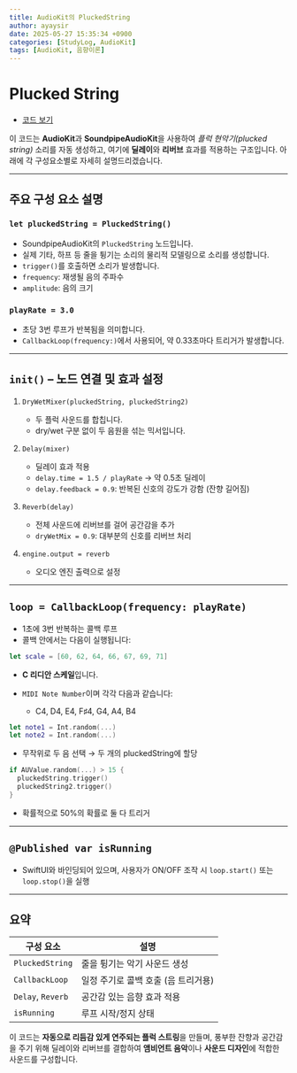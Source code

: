 ```yaml
---
title: AudioKit의 PluckedString
author: ayaysir
date: 2025-05-27 15:35:34 +0900
categories: [StudyLog, AudioKit]
tags: [AudioKit, 음향이론]
---
```


# Plucked String

- [코드 보기](https://github.com/ayaysir/Swift-Playgrounds/blob/main/AudioKit%20Cookbook%20Copy/AudioKit%20Cookbook%20Copy/Recipe/PhysicalModels/PluckedString.swift)

이 코드는 **AudioKit**과 **SoundpipeAudioKit**을 사용하여 *플럭 현악기(plucked string)* 소리를 자동 생성하고, 여기에 **딜레이**와 **리버브** 효과를 적용하는 구조입니다. 아래에 각 구성요소별로 자세히 설명드리겠습니다.

---

## 주요 구성 요소 설명

### `let pluckedString = PluckedString()`

* SoundpipeAudioKit의 `PluckedString` 노드입니다.
* 실제 기타, 하프 등 줄을 튕기는 소리의 물리적 모델링으로 소리를 생성합니다.
* `trigger()`를 호출하면 소리가 발생합니다.
* `frequency`: 재생될 음의 주파수
* `amplitude`: 음의 크기

### `playRate = 3.0`

* 초당 3번 루프가 반복됨을 의미합니다.
* `CallbackLoop(frequency:)`에서 사용되어, 약 0.33초마다 트리거가 발생합니다.

---

## `init()` – 노드 연결 및 효과 설정

1. `DryWetMixer(pluckedString, pluckedString2)`

   * 두 플럭 사운드를 합칩니다.
   * dry/wet 구분 없이 두 음원을 섞는 믹서입니다.

2. `Delay(mixer)`

   * 딜레이 효과 적용
   * `delay.time = 1.5 / playRate` → 약 0.5초 딜레이
   * `delay.feedback = 0.9`: 반복된 신호의 강도가 강함 (잔향 길어짐)

3. `Reverb(delay)`

   * 전체 사운드에 리버브를 걸어 공간감을 추가
   * `dryWetMix = 0.9`: 대부분의 신호를 리버브 처리

4. `engine.output = reverb`

   * 오디오 엔진 출력으로 설정

---

## `loop = CallbackLoop(frequency: playRate)`

* 1초에 3번 반복하는 콜백 루프
* 콜백 안에서는 다음이 실행됩니다:

```swift
let scale = [60, 62, 64, 66, 67, 69, 71]
```

* **C 리디안 스케일**입니다.
* `MIDI Note Number`이며 각각 다음과 같습니다:

  * C4, D4, E4, F♯4, G4, A4, B4

```swift
let note1 = Int.random(...)
let note2 = Int.random(...)
```

* 무작위로 두 음 선택 → 두 개의 pluckedString에 할당

```swift
if AUValue.random(...) > 15 {
  pluckedString.trigger()
  pluckedString2.trigger()
}
```

* 확률적으로 50%의 확률로 둘 다 트리거

---

## `@Published var isRunning`

* SwiftUI와 바인딩되어 있으며, 사용자가 ON/OFF 조작 시 `loop.start()` 또는 `loop.stop()`을 실행

---

## 요약

| 구성 요소             | 설명                    |
| ----------------- | --------------------- |
| `PluckedString`   | 줄을 튕기는 악기 사운드 생성      |
| `CallbackLoop`    | 일정 주기로 콜백 호출 (음 트리거용) |
| `Delay`, `Reverb` | 공간감 있는 음향 효과 적용       |
| `isRunning`       | 루프 시작/정지 상태           |

이 코드는 **자동으로 리듬감 있게 연주되는 플럭 스트링**을 만들며, 풍부한 잔향과 공간감을 주기 위해 딜레이와 리버브를 결합하여 **앰비언트 음악**이나 **사운드 디자인**에 적합한 사운드를 구성합니다.
